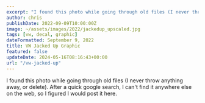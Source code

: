 ```yaml
---
excerpt: "I found this photo while going through old files (I never throw anything away, or delete). After a quick google search, I can't find it anywhere else on the web, so I figured I would post it here."
author: chris
publishDate: 2022-09-09T10:00:00Z
image: ~/assets/images/2022/jackedup_upscaled.jpg
tags: [vw, decal, graphic]
dateFormatted: September 9, 2022
title: VW Jacked Up Graphic
featured: false
updateDate: 2024-05-16T08:16:43+00:00
url: "/vw-jacked-up"
---
```


I found this photo while going through old files (I never throw anything away, or delete). After a quick google search, I can't find it anywhere else on the web, so I figured I would post it here.
